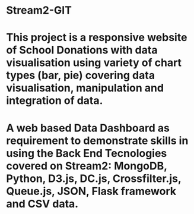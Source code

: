 # Stream2-GIT
#	This project is a responsive website of School Donations with data visualisation using variety of chart types (bar, pie) covering data visualisation, manipulation and integration of data.
#	A web based Data Dashboard as requirement to demonstrate skills in using the Back End Tecnologies covered on Stream2: MongoDB, Python, D3.js, DC.js, Crossfilter.js, Queue.js, JSON, Flask framework and CSV data. 
